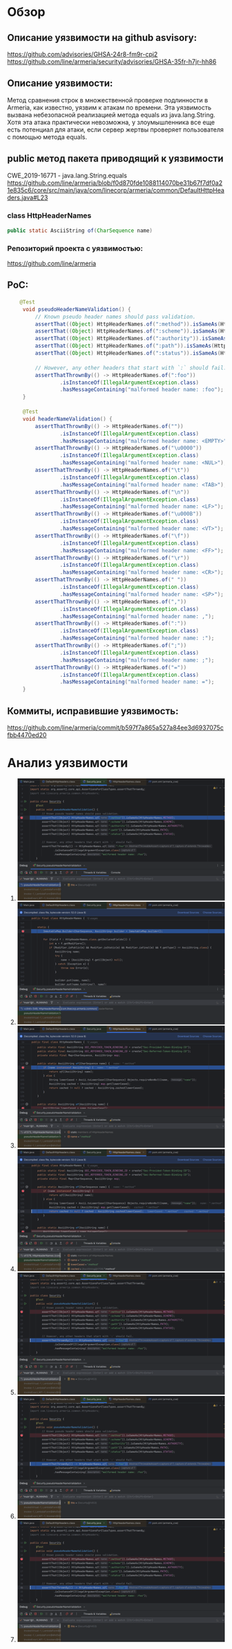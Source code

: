 # Обзор #

## Описание уязвимости на github asvisory: ##
https://github.com/advisories/GHSA-24r8-fm9r-cpj2
https://github.com/line/armeria/security/advisories/GHSA-35fr-h7jr-hh86

## Описание уязвимости: ##
Метод сравнения строк в множественной проверке подлинности в Armeria, как известно, уязвим к атакам по времени. Эта уязвимость вызвана небезопасной реализацией метода equals из java.lang.String. Хотя эта атака практически невозможна, у злоумышленника все еще есть потенциал для атаки, если сервер жертвы проверяет пользователя с помощью метода equals.

## public метод пакета приводящий к уязвимости ##
CWE_2019-16771 - java.lang.String.equals
https://github.com/line/armeria/blob/f0d870fde1088114070be31b67f7df0a21e835c6/core/src/main/java/com/linecorp/armeria/common/DefaultHttpHeaders.java#L23

### class HttpHeaderNames ###

~~~java
public static AsciiString of(CharSequence name)
~~~

### Репозиторий проекта с уязвимостью: ###
https://github.com/line/armeria

## PoC: ##
~~~java
    @Test
     void pseudoHeaderNameValidation() {
         // Known pseudo header names should pass validation.
         assertThat((Object) HttpHeaderNames.of(":method")).isSameAs(HttpHeaderNames.METHOD);
         assertThat((Object) HttpHeaderNames.of(":scheme")).isSameAs(HttpHeaderNames.SCHEME);
         assertThat((Object) HttpHeaderNames.of(":authority")).isSameAs(HttpHeaderNames.AUTHORITY);
         assertThat((Object) HttpHeaderNames.of(":path")).isSameAs(HttpHeaderNames.PATH);
         assertThat((Object) HttpHeaderNames.of(":status")).isSameAs(HttpHeaderNames.STATUS);
 
         // However, any other headers that start with `:` should fail.
         assertThatThrownBy(() -> HttpHeaderNames.of(":foo"))
                 .isInstanceOf(IllegalArgumentException.class)
                 .hasMessageContaining("malformed header name: :foo");
     }
 
     @Test
     void headerNameValidation() {
         assertThatThrownBy(() -> HttpHeaderNames.of(""))
                 .isInstanceOf(IllegalArgumentException.class)
                 .hasMessageContaining("malformed header name: <EMPTY>");
         assertThatThrownBy(() -> HttpHeaderNames.of("\u0000"))
                 .isInstanceOf(IllegalArgumentException.class)
                 .hasMessageContaining("malformed header name: <NUL>");
         assertThatThrownBy(() -> HttpHeaderNames.of("\t"))
                 .isInstanceOf(IllegalArgumentException.class)
                 .hasMessageContaining("malformed header name: <TAB>");
         assertThatThrownBy(() -> HttpHeaderNames.of("\n"))
                 .isInstanceOf(IllegalArgumentException.class)
                 .hasMessageContaining("malformed header name: <LF>");
         assertThatThrownBy(() -> HttpHeaderNames.of("\u000B"))
                 .isInstanceOf(IllegalArgumentException.class)
                 .hasMessageContaining("malformed header name: <VT>");
         assertThatThrownBy(() -> HttpHeaderNames.of("\f"))
                 .isInstanceOf(IllegalArgumentException.class)
                 .hasMessageContaining("malformed header name: <FF>");
         assertThatThrownBy(() -> HttpHeaderNames.of("\r"))
                 .isInstanceOf(IllegalArgumentException.class)
                 .hasMessageContaining("malformed header name: <CR>");
         assertThatThrownBy(() -> HttpHeaderNames.of(" "))
                 .isInstanceOf(IllegalArgumentException.class)
                 .hasMessageContaining("malformed header name: <SP>");
         assertThatThrownBy(() -> HttpHeaderNames.of(","))
                 .isInstanceOf(IllegalArgumentException.class)
                 .hasMessageContaining("malformed header name: ,");
         assertThatThrownBy(() -> HttpHeaderNames.of(":"))
                 .isInstanceOf(IllegalArgumentException.class)
                 .hasMessageContaining("malformed header name: :");
         assertThatThrownBy(() -> HttpHeaderNames.of(";"))
                 .isInstanceOf(IllegalArgumentException.class)
                 .hasMessageContaining("malformed header name: ;");
         assertThatThrownBy(() -> HttpHeaderNames.of("="))
                 .isInstanceOf(IllegalArgumentException.class)
                 .hasMessageContaining("malformed header name: =");
     }
~~~

## Коммиты, исправившие уязвимость: ##
https://github.com/line/armeria/commit/b597f7a865a527a84ee3d6937075cfbb4470ed20

# Анализ уязвимости #
1) ![1](1.png)
2) ![2](2.png)
3) ![3](3.png)
4) ![4](4.png)
5) ![5](5.png)
6) ![6](5.png)
7) ![7](5.png)